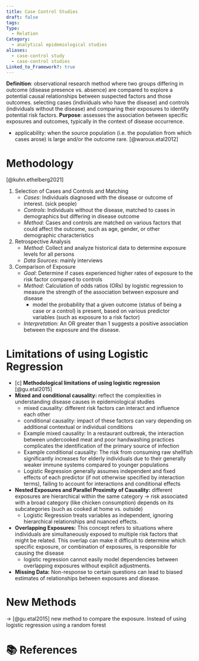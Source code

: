 ```yaml
---
title: Case Control Studies
draft: false
tags: 
Type:
  - Relation
Category:
  - analytical epidemiological studies
aliases:
  - case-control study
  - case-control studies
Linked_to_Framework?: true
---
```

**Definition**: observational research method where two groups differing in outcome (disease presence vs. absence) are compared to explore a potential causal relationships between suspected factors and those outcomes. 
selecting cases (individuals who have the disease) and controls (individuals without the disease) and comparing their exposures to identify potential risk factors.
**Purpose**:  assesses the association between specific exposures and outcomes, typically in the context of disease occurrence.

- applicability: when the source population (i.e. the population from which cases arose) is large and/or the outcome rare. [@waroux.etal2012]
# Methodology
[@kuhn.ethelberg2021]
1. Selection of Cases and Controls and Matching
	- *Cases*: Individuals diagnosed with the disease or outcome of interest. (sick people)
	- *Controls*: Individuals without the disease, matched to cases in demographics but differing in disease outcome
	- *Method*: Cases and controls are matched on various factors that could affect the outcome, such as age, gender, or other demographic characteristics
2. Retrospective Analysis
	- *Method*: Collect and analyze historical data to determine exposure levels for all persons
	- *Data Sources*: mainly interviews
3. Comparison of Exposure
	- *Goal*: Determine if cases experienced higher rates of exposure to the risk factor compared to controls
	- *Method*: Calculation of odds ratios (ORs) by logistic regression to measure the strength of the association between exposure and disease
		- model the probability that a given outcome (status of being a case or a control) is present, based on various predictor variables (such as exposure to a risk factor)
	- *Interpretation*: An OR greater than 1 suggests a positive association between the exposure and the disease.

# Limitations of using Logistic Regression

- [c] **Methodological limitations of using logistic regression**
[@gu.etal2015]
 - **Mixed and conditional causality:** reflect the complexities in understanding disease causes in epidemiological studies
	- mixed causality: different risk factors can interact and influence each other
	- conditional causality: impact of these factors can vary depending on additional contextual or individual conditions
	- Example mixed causality: In a restaurant outbreak, the interaction between undercooked meat and poor handwashing practices complicates the identification of the primary source of infection
	- Example conditional causality: The risk from consuming raw shellfish significantly increases for elderly individuals due to their generally weaker immune systems compared to younger populations
	- Logistic Regression generally assumes independent and fixed effects of each predictor (if not otherwise specified by interaction terms), failing to account for interactions and conditional effects
- **Nested Exposures and Parallel Proximity of Causality:** different exposures are hierarchical within the same category -> risk associated with a broad category (like chicken consumption) depends on its subcategories (such as cooked at home vs. outside) 
	- Logistic Regression treats variables as independent, ignoring hierarchical relationships and nuanced effects.
-  **Overlapping Exposures:** This concept refers to situations where individuals are simultaneously exposed to multiple risk factors that might be related. This overlap can make it difficult to determine which specific exposure, or combination of exposures, is responsible for causing the disease
	- logistic regression cannot easily model dependencies between overlapping exposures without explicit adjustments.
- **Missing Data:** Non-response to certain questions can lead to biased estimates of relationships between exposures and disease.

# New Methods
 → [@gu.etal2015] new method to compare the exposure. Instead of using logistic regression using a random forest 

# 📚 References
